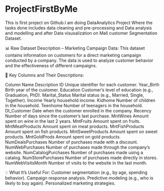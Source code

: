 # ProjectFirstByMe
This is first project on Github.I am doing DataAnalytics Project Where the tasks done includes data cleaning and pre-processing and Data analysis and modelling and after Data visusalization on Mall customer Segmentation Dataset.

📊 Raw Dataset Description – Marketing Campaign Data:
This dataset contains information on customers for a direct marketing campaign conducted by a company. The data is used to analyze customer behavior and the effectiveness of different campaigns.

🧾 Key Columns and Their Descriptions:

Column Name	Description
ID	Unique identifier for each customer.
Year_Birth	Birth year of the customer.
Education	Customer’s level of education (e.g., Graduation, PhD).
Marital_Status	Marital status (e.g., Married, Single, Together).
Income	Yearly household income.
Kidhome	Number of children in the household.
Teenhome	Number of teenagers in the household.
Dt_Customer	Date when the customer enrolled in the company.
Recency	Number of days since the customer’s last purchase.
MntWines	Amount spent on wine in the last 2 years.
MntFruits	Amount spent on fruits.
MntMeatProducts	Amount spent on meat products.
MntFishProducts	Amount spent on fish products.
MntSweetProducts	Amount spent on sweet products.
MntGoldProds	Amount spent on gold products.
NumDealsPurchases	Number of purchases made with a discount.
NumWebPurchases	Number of purchases made through the company’s website.
NumCatalogPurchases	Number of purchases made using a catalog.
NumStorePurchases	Number of purchases made directly in stores.
NumWebVisitsMonth	Number of visits to the website in the last month.

💡 What It’s Useful For:
Customer segmentation (e.g., by age, spending behavior).
Campaign response analysis.
Predictive modeling (e.g., who is likely to buy again).
Personalized marketing strategies.
